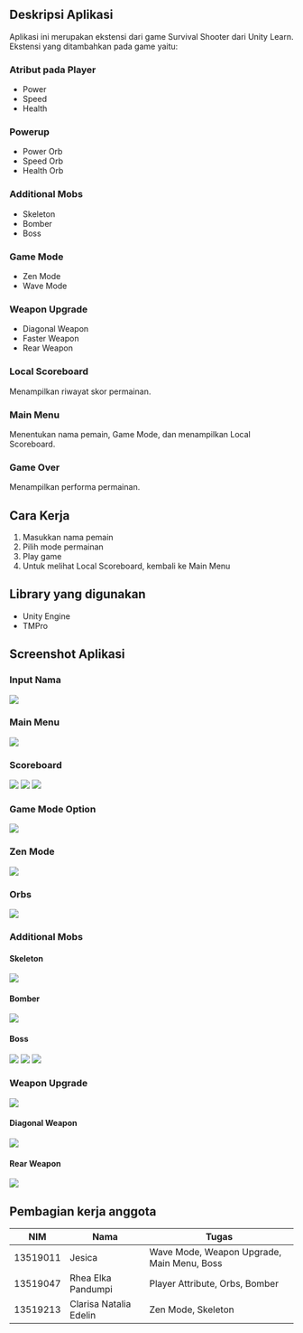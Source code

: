 ## Deskripsi Aplikasi
Aplikasi ini merupakan ekstensi dari game Survival Shooter dari Unity Learn.  
Ekstensi yang ditambahkan pada game yaitu:
### Atribut pada Player
* Power
* Speed
* Health
### Powerup
* Power Orb
* Speed Orb
* Health Orb
### Additional Mobs
* Skeleton
* Bomber
* Boss
### Game Mode
* Zen Mode
* Wave Mode
### Weapon Upgrade
* Diagonal Weapon
* Faster Weapon
* Rear Weapon
### Local Scoreboard
Menampilkan riwayat skor permainan.
### Main Menu
Menentukan nama pemain, Game Mode, dan menampilkan Local Scoreboard.
### Game Over
Menampilkan performa permainan.
## Cara Kerja
1. Masukkan nama pemain  
2. Pilih mode permainan  
3. Play game  
4. Untuk melihat Local Scoreboard, kembali ke Main Menu  
## Library yang digunakan
* Unity Engine  
* TMPro
## Screenshot Aplikasi
### Input Nama  
![](Docs/NameInput.jpg)
### Main Menu
![](Docs/MainMenu.jpg)
### Scoreboard  
![](Docs/Scoreboard.jpg)
![](Docs/WaveModeScoreboard.jpg)
![](Docs/ZenModeScoreboard.jpg)
### Game Mode Option  
![](Docs/GameMode.jpg)
### Zen Mode  
![](Docs/ZenMode.jpg)
### Orbs  
![](Docs/BossOrbs.jpg)
### Additional Mobs
#### Skeleton  
![](Docs/Skeleton.jpg)
#### Bomber  
![](Docs/Bomber.jpg)
#### Boss  
![](Docs/BossOrbs.jpg)
![](Docs/Boss2.jpg)
![](Docs/Boss3.jpg)
### Weapon Upgrade  
![](Docs/WeaponUpgrade.jpg)
#### Diagonal Weapon
![](Docs/DiagonalWeapon.jpg)
#### Rear Weapon
![](Docs/RearWeapon.jpg)
## Pembagian kerja anggota
NIM | Nama | Tugas
--- | --- | ---
13519011 | Jesica | Wave Mode, Weapon Upgrade, Main Menu, Boss 
13519047 | Rhea Elka Pandumpi | Player Attribute, Orbs, Bomber
13519213 | Clarisa Natalia Edelin | Zen Mode, Skeleton
